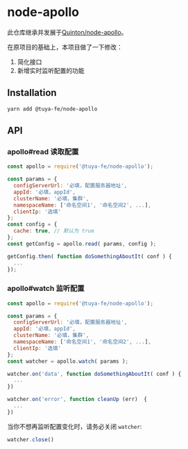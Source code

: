 # node-apollo

此仓库继承并发展于[Quinton/node-apollo](https://github.com/Quinton/node-apollo)。

在原项目的基础上，本项目做了一下修改：

1. 简化接口
2. 新增实时监听配置的功能

## Installation

```bash
yarn add @tuya-fe/node-apollo
```

## API

### apollo#read 读取配置

```javascript
const apollo = require('@tuya-fe/node-apollo');

const params = {
  configServerUrl: '必填，配置服务器地址',
  appId: '必填，appId',
  clusterName: '必填，集群',
  namespaceName: ['命名空间1', '命名空间2', ...],
  clientIp: '选填'
};
const config = {
  cache: true, // 默认为 true
};
const getConfig = apollo.read( params, config );

getConfig.then( function doSomethingAboutIt( conf ) {
  ...
});
```

### apollo#watch 监听配置

```javascript
const apollo = require('@tuya-fe/node-apollo');

const params = {
  configServerUrl: '必填，配置服务器地址',
  appId: '必填，appId',
  clusterName: '必填，集群',
  namespaceName: ['命名空间1', '命名空间2', ...],
  clientIp: '选填'
};
const watcher = apollo.watch( params );

watcher.on('data', function doSomethingAboutIt( conf ) {
  ...
})

watcher.on('error', function cleanUp (err)  {
  ...
})
```
当你不想再监听配置变化时，请务必关闭 `watcher`:
```javascript
watcher.close()
```

